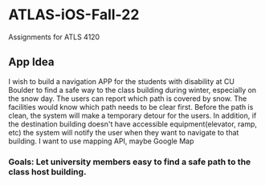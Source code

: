 # ATLAS-iOS-Fall-22
Assignments for ATLS 4120

## App Idea

I wish to build a navigation APP for the students with disability at CU Boulder to find a safe way to the class building during winter, especially on the snow day. The users can report which path is covered by snow. The facilities would know which path needs to be clear first. Before the path is clean, the system will make a temporary detour for the users. In addition, if the destination building doesn't have accessible equipment(elevator, ramp, etc) the system will notify the user when they want to navigate to that building.
I want to use mapping API, maybe Google Map

### Goals: Let university members easy to find a safe path to the class host building.  
